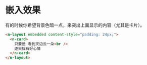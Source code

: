 # 嵌入效果

有的时候你希望背景色暗一点，来突出上面显示的内容（尤其是卡片）。

```html
<n-layout embedded content-style="padding: 24px;">
  <n-card>
    只要是 看到天边云一朵<br />
    逐天拢有好心情
  </n-card>
</n-layout>
```
